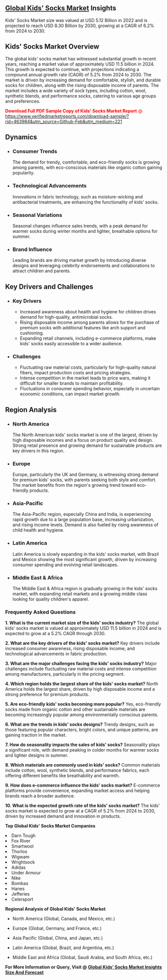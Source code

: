 <h2><a href="https://www.verifiedmarketreports.com/download-sample/?rid=463984&amp;utm_source=Github&amp;utm_medium=221" target="_blank">Global Kids' Socks Market</a> Insights</h2><p>Kids' Socks Market size was valued at USD 5.12 Billion in 2022 and is projected to reach USD 8.30 Billion by 2030, growing at a CAGR of 6.2% from 2024 to 2030.</p><p> <h2>Kids' Socks Market Overview</h2> <p>The global kids' socks market has witnessed substantial growth in recent years, reaching a market value of approximately USD 11.5 billion in 2024. This growth is expected to continue, with projections indicating a compound annual growth rate (CAGR) of 5.2% from 2024 to 2030. The market is driven by increasing demand for comfortable, stylish, and durable socks for children, along with the rising disposable income of parents. The market includes a wide variety of sock types, including cotton, wool, synthetic blends, and performance socks, catering to various age groups and preferences.</p> <p><p><span class=""><span style="color: #ff0000;"><strong>Download Full PDF Sample Copy of Kids' Socks Market Report</strong> @ </span><a href="https://www.verifiedmarketreports.com/download-sample/?rid=463984&amp;utm_source=Github-Feb&amp;utm_medium=221" target="_blank">https://www.verifiedmarketreports.com/download-sample/?rid=463984&amp;utm_source=Github-Feb&amp;utm_medium=221</a></span></p></p> <h2>Dynamics</h2> <ul> <li><h3>Consumer Trends</h3> The demand for trendy, comfortable, and eco-friendly socks is growing among parents, with eco-conscious materials like organic cotton gaining popularity.</li> <li><h3>Technological Advancements</h3> Innovations in fabric technology, such as moisture-wicking and antibacterial treatments, are enhancing the functionality of kids' socks.</li> <li><h3>Seasonal Variations</h3> Seasonal changes influence sales trends, with a peak demand for warmer socks during winter months and lighter, breathable options for summer.</li> <li><h3>Brand Influence</h3> Leading brands are driving market growth by introducing diverse designs and leveraging celebrity endorsements and collaborations to attract children and parents.</li> </ul> <h2>Key Drivers and Challenges</h2> <ul> <li><h3>Key Drivers</h3> <ul> <li>Increased awareness about health and hygiene for children drives demand for high-quality, antimicrobial socks.</li> <li>Rising disposable income among parents allows for the purchase of premium socks with additional features like arch support and cushioning.</li> <li>Expanding retail channels, including e-commerce platforms, make kids' socks easily accessible to a wider audience.</li> </ul> </li> <li><h3>Challenges</h3> <ul> <li>Fluctuating raw material costs, particularly for high-quality natural fibers, impact production costs and pricing strategies.</li> <li>Intense competition in the market leads to price wars, making it difficult for smaller brands to maintain profitability.</li> <li>Fluctuations in consumer spending behavior, especially in uncertain economic conditions, can impact market growth.</li> </ul> </li> </ul> <h2>Region Analysis</h2> <ul> <li><h3>North America</h3> The North American kids' socks market is one of the largest, driven by high disposable incomes and a focus on product quality and design. Strong retail presence and growing demand for sustainable products are key drivers in this region.</li> <li><h3>Europe</h3> Europe, particularly the UK and Germany, is witnessing strong demand for premium kids' socks, with parents seeking both style and comfort. The market benefits from the region's growing trend toward eco-friendly products.</li> <li><h3>Asia-Pacific</h3> The Asia-Pacific region, especially China and India, is experiencing rapid growth due to a large population base, increasing urbanization, and rising income levels. Demand is also fueled by rising awareness of child health and hygiene.</li> <li><h3>Latin America</h3> Latin America is slowly expanding in the kids' socks market, with Brazil and Mexico showing the most significant growth, driven by increasing consumer spending and evolving retail landscapes.</li> <li><h3>Middle East & Africa</h3> The Middle East & Africa region is gradually growing in the kids' socks market, with expanding retail markets and a growing middle class looking for quality children's apparel.</li> </ul> <h3>Frequently Asked Questions</h3> <p><strong>1. What is the current market size of the kids' socks industry?</strong> The global kids' socks market is valued at approximately USD 11.5 billion in 2024 and is expected to grow at a 5.2% CAGR through 2030.</p> <p><strong>2. What are the key drivers of the kids' socks market?</strong> Key drivers include increased consumer awareness, rising disposable income, and technological advancements in fabric production.</p> <p><strong>3. What are the major challenges facing the kids' socks industry?</strong> Major challenges include fluctuating raw material costs and intense competition among manufacturers, particularly in the pricing segment.</p> <p><strong>4. Which region holds the largest share of the kids' socks market?</strong> North America holds the largest share, driven by high disposable income and a strong preference for premium products.</p> <p><strong>5. Are eco-friendly kids' socks becoming more popular?</strong> Yes, eco-friendly socks made from organic cotton and other sustainable materials are becoming increasingly popular among environmentally conscious parents.</p> <p><strong>6. What are the trends in kids' socks designs?</strong> Trendy designs, such as those featuring popular characters, bright colors, and unique patterns, are gaining traction in the market.</p> <p><strong>7. How do seasonality impacts the sales of kids' socks?</strong> Seasonality plays a significant role, with demand peaking in colder months for warmer socks and lighter designs in summer.</p> <p><strong>8. Which materials are commonly used in kids' socks?</strong> Common materials include cotton, wool, synthetic blends, and performance fabrics, each offering different benefits like breathability and warmth.</p> <p><strong>9. How does e-commerce influence the kids' socks market?</strong> E-commerce platforms provide convenience, expanding market access and helping brands reach a broader audience.</p> <p><strong>10. What is the expected growth rate of the kids' socks market?</strong> The kids' socks market is expected to grow at a CAGR of 5.2% from 2024 to 2030, driven by increased demand and innovation in products.</p> </p><p><strong>Top Global Kids' Socks Market Companies</strong></p><div data-test-id=""><p><li>Darn Tough</li><li> Fox River</li><li> Smartwool</li><li> Thorlos</li><li> Wigwam</li><li> Wrightsock</li><li> Adidas</li><li> Under Armour</li><li> Nike</li><li> Bombas</li><li> Hanes</li><li> Jefferies</li><li> Celersport</li></p><div><strong>Regional Analysis of&nbsp;Global Kids' Socks Market</strong></div><ul><li dir="ltr"><p dir="ltr">North America&nbsp;(Global, Canada, and Mexico, etc.)</p></li><li dir="ltr"><p dir="ltr">Europe (Global, Germany, and France, etc.)</p></li><li dir="ltr"><p dir="ltr">Asia Pacific&nbsp;(Global, China, and Japan, etc.)</p></li><li dir="ltr"><p dir="ltr">Latin America&nbsp;(Global, Brazil, and Argentina, etc.)</p></li><li dir="ltr">Middle East and Africa&nbsp;(Global, Saudi Arabia, and South Africa, etc.)</li></ul><p><strong>For More Information or Query, Visit @&nbsp;</strong><strong><a href="https://www.verifiedmarketreports.com/product/kids-socks-market/?utm_source=Github&amp;utm_medium=221" target="_blank">Global Kids' Socks Market Insights Size And Forecast</a></strong></p></div>

